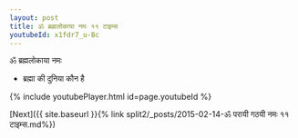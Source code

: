 ```yaml
---
layout: post
title: ॐ ब्रह्मलोकाया नमः ११ टाइम्स
youtubeId: x1fdr7_u-Bc
---
```

 
 
 ॐ ब्रह्मलोकाया नमः  
 
 -  ब्रह्मा की दुनिया कौन है 
 
  
 
  
 
 
 
 
 
 


{% include youtubePlayer.html id=page.youtubeId %}
 
[Next]({{ site.baseurl }}{% link  split2/_posts/2015-02-14-ॐ परायी गठयी नमः ११ टाइम्स.md%})
 

